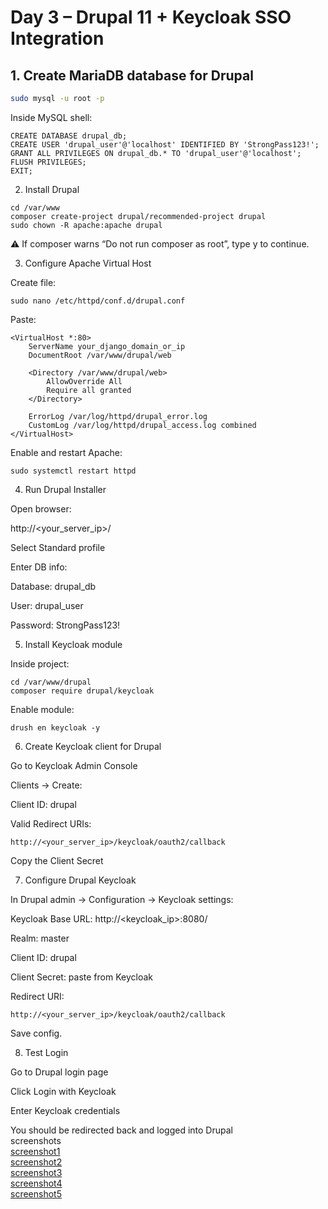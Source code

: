 
# Day 3 – Drupal 11 + Keycloak SSO Integration

## 1. Create MariaDB database for Drupal

```bash
sudo mysql -u root -p
```

Inside MySQL shell:
```
CREATE DATABASE drupal_db;
CREATE USER 'drupal_user'@'localhost' IDENTIFIED BY 'StrongPass123!';
GRANT ALL PRIVILEGES ON drupal_db.* TO 'drupal_user'@'localhost';
FLUSH PRIVILEGES;
EXIT;
```
2. Install Drupal
 ```
cd /var/www
composer create-project drupal/recommended-project drupal
sudo chown -R apache:apache drupal
```

⚠️ If composer warns “Do not run composer as root”, type y to continue.

3. Configure Apache Virtual Host

Create file:
```
sudo nano /etc/httpd/conf.d/drupal.conf
```

Paste:
```
<VirtualHost *:80>
    ServerName your_django_domain_or_ip
    DocumentRoot /var/www/drupal/web

    <Directory /var/www/drupal/web>
        AllowOverride All
        Require all granted
    </Directory>

    ErrorLog /var/log/httpd/drupal_error.log
    CustomLog /var/log/httpd/drupal_access.log combined
</VirtualHost>

```
Enable and restart Apache:
```
sudo systemctl restart httpd
```
4. Run Drupal Installer

Open browser:

http://<your_server_ip>/


Select Standard profile

Enter DB info:

Database: drupal_db

User: drupal_user

Password: StrongPass123!

5. Install Keycloak module

Inside project:
```
cd /var/www/drupal
composer require drupal/keycloak
```

Enable module:
```
drush en keycloak -y
```
6. Create Keycloak client for Drupal

Go to Keycloak Admin Console

Clients → Create:

Client ID: drupal

Valid Redirect URIs:
```
http://<your_server_ip>/keycloak/oauth2/callback
```

Copy the Client Secret

7. Configure Drupal Keycloak

In Drupal admin → Configuration → Keycloak settings:

Keycloak Base URL: http://<keycloak_ip>:8080/

Realm: master

Client ID: drupal

Client Secret: paste from Keycloak

Redirect URI:
```
http://<your_server_ip>/keycloak/oauth2/callback
```

Save config.

8. Test Login

Go to Drupal login page

Click Login with Keycloak

Enter Keycloak credentials

You should be redirected back and logged into Drupal  
screenshots  
[screenshot1](screenshots'/4day1.png)  
[screenshot2](screenshots'/4day2.png)  
[screenshot3](screenshots'/4day3.png)  
[screenshot4](screenshots'/4day4.png)  
[screenshot5](screenshots'/4day5.png)  
